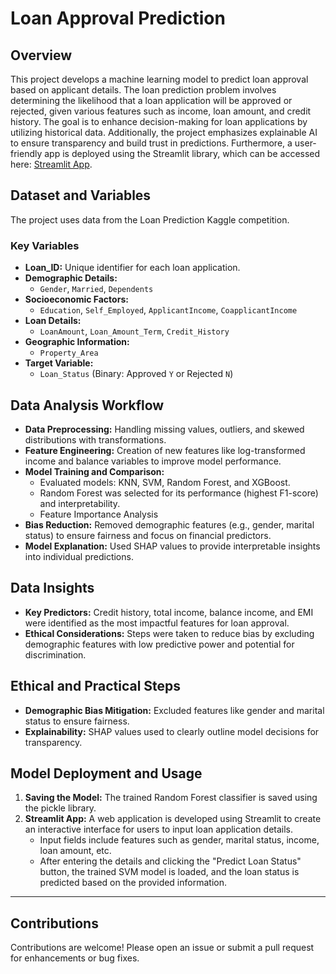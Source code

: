# Loan Approval Prediction

## Overview

This project develops a machine learning model to predict loan approval based on applicant details. 
The loan prediction problem involves determining the likelihood that a loan application will be approved or rejected, given various features such as income, loan amount, and credit history. 
The goal is to enhance decision-making for loan applications by utilizing historical data. Additionally, the project emphasizes explainable AI to ensure transparency and build trust in predictions. 
Furthermore, a user-friendly app is deployed using the Streamlit library, which can be accessed here: [Streamlit App](#).

## Dataset and Variables

The project uses data from the Loan Prediction Kaggle competition.

### Key Variables
- **Loan_ID:** Unique identifier for each loan application.
- **Demographic Details:**
  - `Gender`, `Married`, `Dependents`
- **Socioeconomic Factors:**
  - `Education`, `Self_Employed`, `ApplicantIncome`, `CoapplicantIncome`
- **Loan Details:**
  - `LoanAmount`, `Loan_Amount_Term`, `Credit_History`
- **Geographic Information:**
  - `Property_Area`
- **Target Variable:**
  - `Loan_Status` (Binary: Approved `Y` or Rejected `N`)


## Data Analysis Workflow

- **Data Preprocessing:** Handling missing values, outliers, and skewed distributions with transformations.
- **Feature Engineering:** Creation of new features like log-transformed income and balance variables to improve model performance.
- **Model Training and Comparison:**
  - Evaluated models: KNN, SVM, Random Forest, and XGBoost.
  - Random Forest was selected for its performance (highest F1-score) and interpretability.
  - Feature Importance Analysis
- **Bias Reduction:** Removed demographic features (e.g., gender, marital status) to ensure fairness and focus on financial predictors.
- **Model Explanation:** Used SHAP values to provide interpretable insights into individual predictions.

## Data Insights

- **Key Predictors:** Credit history, total income, balance income, and EMI were identified as the most impactful features for loan approval.
- **Ethical Considerations:** Steps were taken to reduce bias by excluding demographic features with low predictive power and potential for discrimination.

## Ethical and Practical Steps

- **Demographic Bias Mitigation:** Excluded features like gender and marital status to ensure fairness.
- **Explainability:** SHAP values used to clearly outline model decisions for transparency.


## Model Deployment and Usage

1. **Saving the Model:** The trained Random Forest classifier is saved using the pickle library.
2. **Streamlit App:** A web application is developed using Streamlit to create an interactive interface for users to input loan application details. 
   - Input fields include features such as gender, marital status, income, loan amount, etc.
   - After entering the details and clicking the "Predict Loan Status" button, the trained SVM model is loaded, and the loan status is predicted based on the provided information.

---


## Contributions

Contributions are welcome! Please open an issue or submit a pull request for enhancements or bug fixes.







